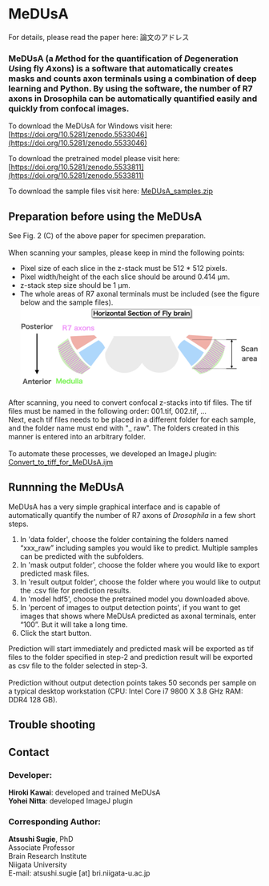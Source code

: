 # MeDUsA
For details, please read the paper here: 論文のアドレス

### MeDUsA (a *Me*thod for the quantification of *D*egeneration *Us*ing fly *A*xons) is a software that automatically creates masks and counts axon terminals using a combination of deep learning and Python. By using the software, the number of R7 axons in Drosophila can be automatically quantified easily and quickly from confocal images.

To download the MeDUsA for Windows visit here: [https://doi.org/10.5281/zenodo.5533046](https://doi.org/10.5281/zenodo.5533046)

To download the pretrained model please visit here:  [https://doi.org/10.5281/zenodo.5533811](https://doi.org/10.5281/zenodo.5533811)

To download the sample files visit here: [MeDUsA_samples.zip](https://github.com/SugieLab/MeDUsA/blob/5b34dcd87ba854033e07035d54a5de1a8decd8e4/Sample/MeDUsA_samples.zip)


## Preparation before using the MeDUsA
See Fig. 2 (C) of the above paper for specimen preparation.<br><br>
When scanning your samples, please keep in mind the following points:
- Pixel size of each slice in the z-stack must be 512 * 512 pixels.
- Pixel width/height of the each slice should be around 0.414 µm.
- z-stack step size should be 1 µm.
- The whole areas of R7 axonal terminals must be included (see the figure below and the sample files).
![](https://github.com/SugieLab/MeDUsA/blob/f4279fd5d82dbc1b0ff63382b306920be79f2f62/images/Scanning%20Area.png)

After scanning, you need to convert confocal z-stacks into tif files. The tif files must be named in the following order: 001.tif, 002.tif, ...<br> Next, each tif files needs to be placed in a different folder for each sample, and the folder name must end with "_ raw". The folders created in this manner is entered into an arbitrary folder.<br><br>To automate these processes, we developed an ImageJ plugin: [Convert_to_tiff_for_MeDUsA.ijm](https://github.com/SugieLab/MeDUsA/blob/c19dff9ffa6e4dbb14e72d1f4f756e5bad8ed9ce/plugins/Convert_to_tiff_for_MeDUsA.ijm)


## Runnning the MeDUsA
MeDUsA has a very simple graphical interface and is capable of automatically quantify the number of R7 axons of *Drosophila* in a few short steps.
1. In 'data folder', choose the folder containing the folders named “xxx_raw” including samples you would like to predict. Multiple samples can be predicted with the subfolders.
2. In 'mask output folder', choose the folder where you would like to export predicted mask files.
3. In 'result output folder', choose the folder where you would like to output the .csv file for prediction results.
4. In 'model hdf5', choose the pretrained model you downloaded above.
5. In 'percent of images to output detection points', if you want to get images that shows where MeDUsA predicted as axonal terminals, enter “100”. But it will take a long time. 
6. Click the start button.

Prediction will start immediately and predicted mask will be exported as tif files to the folder specified in step-2 and prediction result will be exported as csv file to the folder selected in step-3.<br><br>
Prediction without output detection points takes 50 seconds per sample on a typical desktop workstation (CPU: Intel Core i7 9800 X 3.8 GHz RAM: DDR4 128 GB).

## Trouble shooting

## Contact
### Developer:
__Hiroki Kawai__: developed and trained MeDUsA<br>
__Yohei Nitta__: developed ImageJ plugin

### Corresponding Author:
__Atsushi Sugie__, PhD<br>
Associate Professor<br>
Brain Research Institute<br>
Niigata University<br>
E-mail: atsushi.sugie [at] bri.niigata-u.ac.jp
